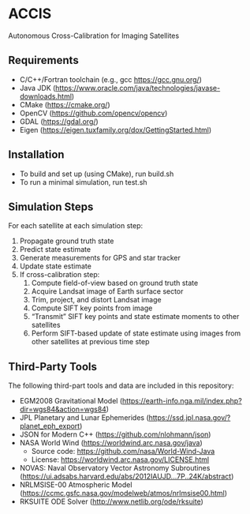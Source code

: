 # ACCIS
Autonomous Cross-Calibration for Imaging Satellites

## Requirements
- C/C++/Fortran toolchain (e.g., gcc https://gcc.gnu.org/)
- Java JDK (https://www.oracle.com/java/technologies/javase-downloads.html)
- CMake (https://cmake.org/)
- OpenCV (https://github.com/opencv/opencv)
- GDAL (https://gdal.org/)
- Eigen (https://eigen.tuxfamily.org/dox/GettingStarted.html)

## Installation
- To build and set up (using CMake), run build.sh
- To run a minimal simulation, run test.sh

## Simulation Steps
For each satellite at each simulation step:
 1. Propagate ground truth state
 2. Predict state estimate
 3. Generate measurements for GPS and star tracker
 4. Update state estimate
 5. If cross-calibration step:
    1. Compute field-of-view based on ground truth state
    2. Acquire Landsat image of Earth surface sector
    3. Trim, project, and distort Landsat image
    4. Compute SIFT key points from image
    5. “Transmit” SIFT key points and state estimate moments to other satellites
    6. Perform SIFT-based update of state estimate using images from other satellites at previous time step

## Third-Party Tools
The following third-part tools and data are included in this repository:
- EGM2008 Gravitational Model (https://earth-info.nga.mil/index.php?dir=wgs84&action=wgs84)
- JPL Planetary and Lunar Ephemerides (https://ssd.jpl.nasa.gov/?planet_eph_export)
- JSON for Modern C++ (https://github.com/nlohmann/json)
- NASA World Wind (https://worldwind.arc.nasa.gov/java)
    - Source code: https://github.com/nasa/World-Wind-Java
    - License: https://worldwind.arc.nasa.gov/LICENSE.html
- NOVAS: Naval Observatory Vector Astronomy Subroutines (https://ui.adsabs.harvard.edu/abs/2012IAUJD...7P..24K/abstract)
- NRLMSISE-00 Atmospheric Model (https://ccmc.gsfc.nasa.gov/modelweb/atmos/nrlmsise00.html)
- RKSUITE ODE Solver (http://www.netlib.org/ode/rksuite)
